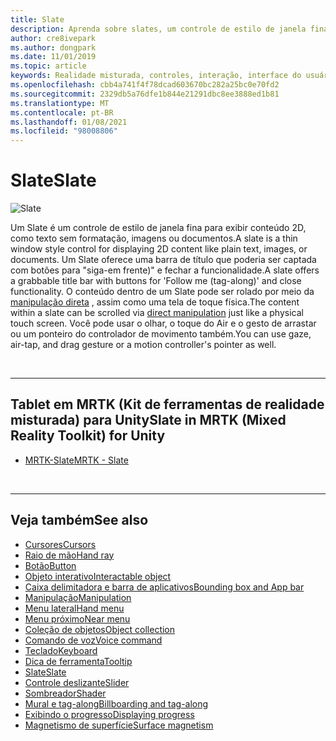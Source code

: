 ```yaml
---
title: Slate
description: Aprenda sobre slates, um controle de estilo de janela fina para exibir conteúdo 2D usando o kit de ferramentas de realidade misturada.
author: cre8ivepark
ms.author: dongpark
ms.date: 11/01/2019
ms.topic: article
keywords: Realidade misturada, controles, interação, interface do usuário, UX, headset de realidade misturada, headset da realidade mista do Windows, headset da realidade virtual, HoloLens, Slate, MRTK, kit de ferramentas da realidade misturada
ms.openlocfilehash: cbb4a741f4f78dcad603670bc282a25bc0e70fd2
ms.sourcegitcommit: 2329db5a76dfe1b844e21291dbc8ee3888ed1b81
ms.translationtype: MT
ms.contentlocale: pt-BR
ms.lasthandoff: 01/08/2021
ms.locfileid: "98008806"
---
```

# <a name="slate"></a><span data-ttu-id="0a7ce-104">Slate</span><span class="sxs-lookup"><span data-stu-id="0a7ce-104">Slate</span></span>

![Slate](images/UX_Hero_Slate.jpg)

<span data-ttu-id="0a7ce-106">Um Slate é um controle de estilo de janela fina para exibir conteúdo 2D, como texto sem formatação, imagens ou documentos.</span><span class="sxs-lookup"><span data-stu-id="0a7ce-106">A slate is a thin window style control for displaying 2D content like plain text, images, or documents.</span></span> <span data-ttu-id="0a7ce-107">Um Slate oferece uma barra de título que poderia ser captada com botões para "siga-em frente)" e fechar a funcionalidade.</span><span class="sxs-lookup"><span data-stu-id="0a7ce-107">A slate offers a grabbable title bar with buttons for 'Follow me (tag-along)' and close functionality.</span></span> <span data-ttu-id="0a7ce-108">O conteúdo dentro de um Slate pode ser rolado por meio da [manipulação direta](direct-manipulation.md#2d-slate-interaction) , assim como uma tela de toque física.</span><span class="sxs-lookup"><span data-stu-id="0a7ce-108">The content within a slate can be scrolled via [direct manipulation](direct-manipulation.md#2d-slate-interaction) just like a physical touch screen.</span></span> <span data-ttu-id="0a7ce-109">Você pode usar o olhar, o toque do Air e o gesto de arrastar ou um ponteiro do controlador de movimento também.</span><span class="sxs-lookup"><span data-stu-id="0a7ce-109">You can use gaze, air-tap, and drag gesture or a motion controller's pointer as well.</span></span>

<br>

---

## <a name="slate-in-mrtk-mixed-reality-toolkit-for-unity"></a><span data-ttu-id="0a7ce-110">Tablet em MRTK (Kit de ferramentas de realidade misturada) para Unity</span><span class="sxs-lookup"><span data-stu-id="0a7ce-110">Slate in MRTK (Mixed Reality Toolkit) for Unity</span></span>

* [<span data-ttu-id="0a7ce-111">MRTK-Slate</span><span class="sxs-lookup"><span data-stu-id="0a7ce-111">MRTK - Slate</span></span>](https://microsoft.github.io/MixedRealityToolkit-Unity/Documentation/README_Slate.html)

<br>

---

## <a name="see-also"></a><span data-ttu-id="0a7ce-112">Veja também</span><span class="sxs-lookup"><span data-stu-id="0a7ce-112">See also</span></span>

* [<span data-ttu-id="0a7ce-113">Cursores</span><span class="sxs-lookup"><span data-stu-id="0a7ce-113">Cursors</span></span>](cursors.md)
* [<span data-ttu-id="0a7ce-114">Raio de mão</span><span class="sxs-lookup"><span data-stu-id="0a7ce-114">Hand ray</span></span>](point-and-commit.md)
* [<span data-ttu-id="0a7ce-115">Botão</span><span class="sxs-lookup"><span data-stu-id="0a7ce-115">Button</span></span>](button.md)
* [<span data-ttu-id="0a7ce-116">Objeto interativo</span><span class="sxs-lookup"><span data-stu-id="0a7ce-116">Interactable object</span></span>](interactable-object.md)
* [<span data-ttu-id="0a7ce-117">Caixa delimitadora e barra de aplicativos</span><span class="sxs-lookup"><span data-stu-id="0a7ce-117">Bounding box and App bar</span></span>](app-bar-and-bounding-box.md)
* [<span data-ttu-id="0a7ce-118">Manipulação</span><span class="sxs-lookup"><span data-stu-id="0a7ce-118">Manipulation</span></span>](direct-manipulation.md)
* [<span data-ttu-id="0a7ce-119">Menu lateral</span><span class="sxs-lookup"><span data-stu-id="0a7ce-119">Hand menu</span></span>](hand-menu.md)
* [<span data-ttu-id="0a7ce-120">Menu próximo</span><span class="sxs-lookup"><span data-stu-id="0a7ce-120">Near menu</span></span>](near-menu.md)
* [<span data-ttu-id="0a7ce-121">Coleção de objetos</span><span class="sxs-lookup"><span data-stu-id="0a7ce-121">Object collection</span></span>](object-collection.md)
* [<span data-ttu-id="0a7ce-122">Comando de voz</span><span class="sxs-lookup"><span data-stu-id="0a7ce-122">Voice command</span></span>](voice-input.md)
* [<span data-ttu-id="0a7ce-123">Teclado</span><span class="sxs-lookup"><span data-stu-id="0a7ce-123">Keyboard</span></span>](keyboard.md)
* [<span data-ttu-id="0a7ce-124">Dica de ferramenta</span><span class="sxs-lookup"><span data-stu-id="0a7ce-124">Tooltip</span></span>](tooltip.md)
* [<span data-ttu-id="0a7ce-125">Slate</span><span class="sxs-lookup"><span data-stu-id="0a7ce-125">Slate</span></span>](slate.md)
* [<span data-ttu-id="0a7ce-126">Controle deslizante</span><span class="sxs-lookup"><span data-stu-id="0a7ce-126">Slider</span></span>](slider.md)
* [<span data-ttu-id="0a7ce-127">Sombreador</span><span class="sxs-lookup"><span data-stu-id="0a7ce-127">Shader</span></span>](shader.md)
* [<span data-ttu-id="0a7ce-128">Mural e tag-along</span><span class="sxs-lookup"><span data-stu-id="0a7ce-128">Billboarding and tag-along</span></span>](billboarding-and-tag-along.md)
* [<span data-ttu-id="0a7ce-129">Exibindo o progresso</span><span class="sxs-lookup"><span data-stu-id="0a7ce-129">Displaying progress</span></span>](progress.md)
* [<span data-ttu-id="0a7ce-130">Magnetismo de superfície</span><span class="sxs-lookup"><span data-stu-id="0a7ce-130">Surface magnetism</span></span>](surface-magnetism.md)
